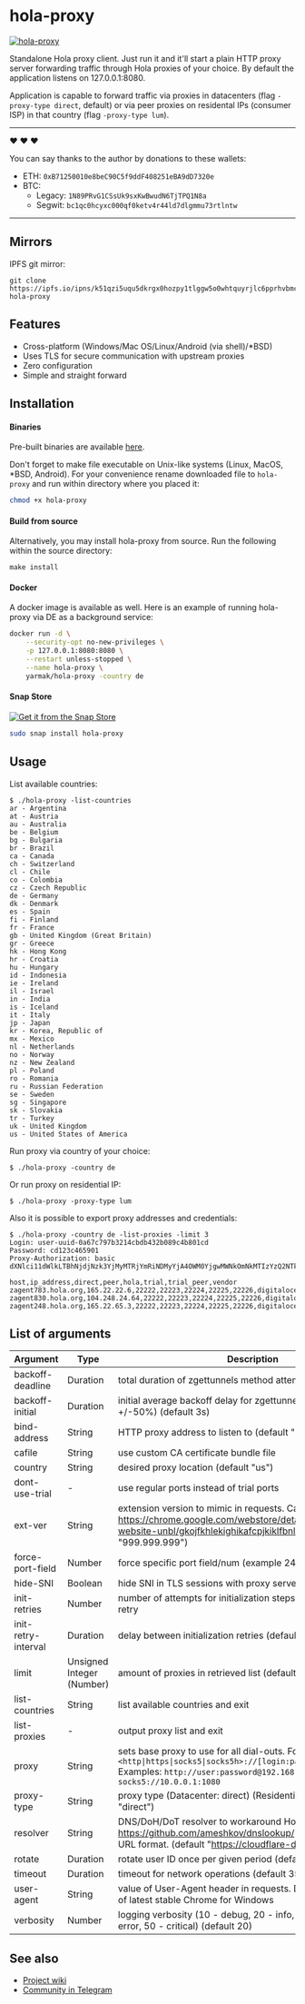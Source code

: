 # hola-proxy

[![hola-proxy](https://snapcraft.io//hola-proxy/badge.svg)](https://snapcraft.io/hola-proxy)

Standalone Hola proxy client. Just run it and it'll start a plain HTTP proxy server forwarding traffic through Hola proxies of your choice.
By default the application listens on 127.0.0.1:8080.

Application is capable to forward traffic via proxies in datacenters (flag `-proxy-type direct`, default) or via peer proxies on residental IPs (consumer ISP) in that country (flag `-proxy-type lum`).

---

:heart: :heart: :heart:

You can say thanks to the author by donations to these wallets:

- ETH: `0xB71250010e8beC90C5f9ddF408251eBA9dD7320e`
- BTC:
  - Legacy: `1N89PRvG1CSsUk9sxKwBwudN6TjTPQ1N8a`
  - Segwit: `bc1qc0hcyxc000qf0ketv4r44ld7dlgmmu73rtlntw`

---

## Mirrors

IPFS git mirror:

```
git clone https://ipfs.io/ipns/k51qzi5uqu5dkrgx0hozpy1tlggw5o0whtquyrjlc6pprhvbmczr6qtj4ocrv0 hola-proxy
```

## Features

* Cross-platform (Windows/Mac OS/Linux/Android (via shell)/\*BSD)
* Uses TLS for secure communication with upstream proxies
* Zero configuration
* Simple and straight forward

## Installation

#### Binaries

Pre-built binaries are available [here](https://github.com/Snawoot/hola-proxy/releases/latest).

Don't forget to make file executable on Unix-like systems (Linux, MacOS, \*BSD, Android). For your convenience rename downloaded file to `hola-proxy` and run within directory where you placed it:

```sh
chmod +x hola-proxy
```

#### Build from source

Alternatively, you may install hola-proxy from source. Run the following within the source directory:

```
make install
```

#### Docker

A docker image is available as well. Here is an example of running hola-proxy via DE as a background service:

```sh
docker run -d \
    --security-opt no-new-privileges \
    -p 127.0.0.1:8080:8080 \
    --restart unless-stopped \
    --name hola-proxy \
    yarmak/hola-proxy -country de
```

#### Snap Store

[![Get it from the Snap Store](https://snapcraft.io/static/images/badges/en/snap-store-black.svg)](https://snapcraft.io/hola-proxy)

```bash
sudo snap install hola-proxy
```

## Usage

List available countries:

```
$ ./hola-proxy -list-countries
ar - Argentina
at - Austria
au - Australia
be - Belgium
bg - Bulgaria
br - Brazil
ca - Canada
ch - Switzerland
cl - Chile
co - Colombia
cz - Czech Republic
de - Germany
dk - Denmark
es - Spain
fi - Finland
fr - France
gb - United Kingdom (Great Britain)
gr - Greece
hk - Hong Kong
hr - Croatia
hu - Hungary
id - Indonesia
ie - Ireland
il - Israel
in - India
is - Iceland
it - Italy
jp - Japan
kr - Korea, Republic of
mx - Mexico
nl - Netherlands
no - Norway
nz - New Zealand
pl - Poland
ro - Romania
ru - Russian Federation
se - Sweden
sg - Singapore
sk - Slovakia
tr - Turkey
uk - United Kingdom
us - United States of America
```

Run proxy via country of your choice:

```
$ ./hola-proxy -country de
```

Or run proxy on residential IP:

```
$ ./hola-proxy -proxy-type lum
```

Also it is possible to export proxy addresses and credentials:

```
$ ./hola-proxy -country de -list-proxies -limit 3
Login: user-uuid-0a67c797b3214cbdb432b089c4b801cd
Password: cd123c465901
Proxy-Authorization: basic dXNlci11dWlkLTBhNjdjNzk3YjMyMTRjYmRiNDMyYjA4OWM0YjgwMWNkOmNkMTIzYzQ2NTkwMQ==

host,ip_address,direct,peer,hola,trial,trial_peer,vendor
zagent783.hola.org,165.22.22.6,22222,22223,22224,22225,22226,digitalocean
zagent830.hola.org,104.248.24.64,22222,22223,22224,22225,22226,digitalocean
zagent248.hola.org,165.22.65.3,22222,22223,22224,22225,22226,digitalocean
```

## List of arguments

| Argument | Type | Description |
| -------- | ---- | ----------- |
| backoff-deadline | Duration | total duration of zgettunnels method attempts (default 5m0s) |
| backoff-initial | Duration | initial average backoff delay for zgettunnels (randomized by +/-50%) (default 3s) |
| bind-address | String | HTTP proxy address to listen to (default "127.0.0.1:8080") |
| cafile | String | use custom CA certificate bundle file |
| country | String | desired proxy location (default "us") |
| dont-use-trial | - | use regular ports instead of trial ports |
| ext-ver | String | extension version to mimic in requests. Can be obtained from https://chrome.google.com/webstore/detail/hola-vpn-the-website-unbl/gkojfkhlekighikafcpjkiklfbnlmeio (default "999.999.999") |
| force-port-field | Number | force specific port field/num (example 24232 or lum) |
| hide-SNI | Boolean | hide SNI in TLS sessions with proxy server (default true) |
| init-retries | Number | number of attempts for initialization steps, zero for unlimited retry |
| init-retry-interval | Duration | delay between initialization retries (default 5s) |
| limit | Unsigned Integer (Number) | amount of proxies in retrieved list (default 3) |
| list-countries | String | list available countries and exit |
| list-proxies | - | output proxy list and exit |
| proxy | String | sets base proxy to use for all dial-outs. Format: `<http\|https\|socks5\|socks5h>://[login:password@]host[:port]` Examples: `http://user:password@192.168.1.1:3128`, `socks5://10.0.0.1:1080` |
| proxy-type | String | proxy type (Datacenter: direct) (Residential: lum) (default "direct") |
| resolver | String | DNS/DoH/DoT resolver to workaround Hola blocked hosts. See https://github.com/ameshkov/dnslookup/ for upstream DNS URL format. (default "https://cloudflare-dns.com/dns-query") |
| rotate | Duration | rotate user ID once per given period (default 48h0m0s) |
| timeout | Duration | timeout for network operations (default 35s) |
| user-agent | String | value of User-Agent header in requests. Default: User-Agent of latest stable Chrome for Windows |
| verbosity | Number | logging verbosity (10 - debug, 20 - info, 30 - warning, 40 - error, 50 - critical) (default 20) |

## See also

* [Project wiki](https://github.com/Snawoot/hola-proxy/wiki)
* [Community in Telegram](https://t.me/alternative_proxy)
